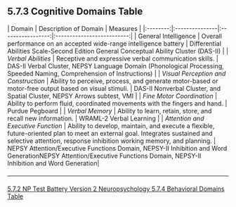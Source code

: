 ## 5.7.3 Cognitive Domains Table

|  Domain  |  Description of Domain             |  Measures                  |
|:--------:|:---------------|:-----------------:|:--------------------------:|
| General Intelligence | Overall performance on an accepted wide-range intelligence battery | Differential Abilities Scale-Second Edition General Conceptual Ability Cluster (DAS-II) |
| _Verbal Abilities_ | Receptive and expressive verbal communication skills. | DAS-II Verbal Cluster, NEPSY Language Domain (Phonological Processing, Speeded Naming, Comprehension of Instructions) |
| _Visual Perception and Construction_ | Ability to perceive, process, and generate motor-based or motor-free output based on visual stimuli. | DAS-II Nonverbal Cluster, and Spatial Cluster, NEPSY Arrows subtest, VMI |
| _Fine Motor Coordination_ | Ability to perform fluid, coordinated movements with the fingers and hand. | Purdue Pegboard |
| _Verbal Memory_ | Ability to learn, retain, store, and recall new information. | WRAML-2 Verbal Learning |
| _Attention and Executive Function_ | Ability to develop, maintain, and execute a flexible, future-oriented plan to meet an external goal. Integrates sustained and selective attention, response inhibition working memory, and planning. | NEPSY Attention/Executive Functions Domain, NEPSY-II Inhibition and Word GenerationNEPSY Attention/Executive Functions Domain, NEPSY-II Inhibition and Word Generation|


<hr class="soften" style="margin-top: 20px;margin-bottom: 20px;"/>

<div class="center">
<div class="btn-group">
  <a href=":pages_path:/manuals/neuropsychology/5-07-02-np-test-battery-v2.md" class="btn btn-default">
    <span class="glyphicon glyphicon-chevron-left"></span>
    5.7.2 NP Test Battery Version 2
  </a>

  <a href=":pages_path:/manuals/neuropsychology" class="btn btn-default">
    <span class="glyphicon glyphicon-chevron-up"></span>
    Neuropsychology
  </a>

  <a href=":pages_path:/manuals/neuropsychology/5-07-04-behavioral-domains-table.md" class="btn btn-success">
    5.7.4 Behavioral Domains Table
    <span class="glyphicon glyphicon-chevron-right"></span>
  </a>
</div>
</div>